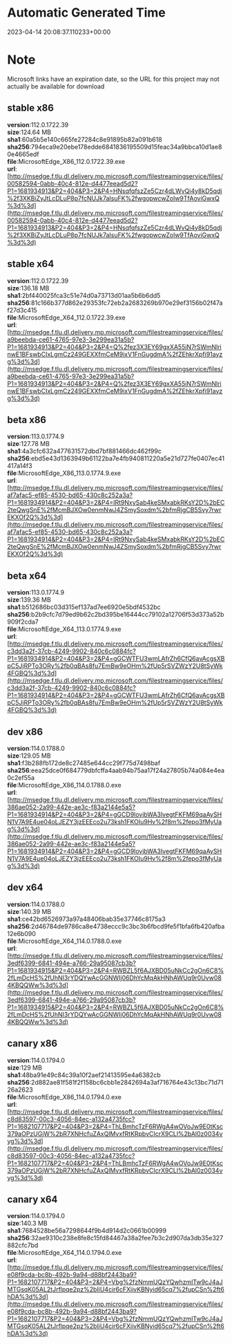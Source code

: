 # Automatic Generated Time
2023-04-14 20:08:37.110233+00:00

# Note
Microsoft links have an expiration date, so the URL for this project may not actually be available for download

## stable x86
**version**:112.0.1722.39  
**size**:124.64 MB  
**sha1**:60a5b5e140c665fe27284c8e91895b82a091b618  
**sha256**:794eca9e20ebe178edde6841836195509d15feac34a9bbca10d1ae80e4665edf  
**file**:MicrosoftEdge_X86_112.0.1722.39.exe  
**url**:[http://msedge.f.tlu.dl.delivery.mp.microsoft.com/filestreamingservice/files/00582594-0abb-40c4-812e-d4477eead5d2?P1=1681934913&P2=404&P3=2&P4=HNsqfqfszZe5Czr4dLWvQi4y8kD5qdj%2f3XKBiZyJtLcDLuP8p7fcNUJk7aIsuFK%2fwgopwcwZolw9TfAoviGwxQ%3d%3d](http://msedge.f.tlu.dl.delivery.mp.microsoft.com/filestreamingservice/files/00582594-0abb-40c4-812e-d4477eead5d2?P1=1681934913&P2=404&P3=2&P4=HNsqfqfszZe5Czr4dLWvQi4y8kD5qdj%2f3XKBiZyJtLcDLuP8p7fcNUJk7aIsuFK%2fwgopwcwZolw9TfAoviGwxQ%3d%3d)  

## stable x64
**version**:112.0.1722.39  
**size**:136.18 MB  
**sha1**:2bf440025fca3c51e74d0a73713d01aa5b6b6dd5  
**sha256**:81c166b377d862e29353fc72eb2a2683269b970e29ef3156b02f47af27d3c415  
**file**:MicrosoftEdge_X64_112.0.1722.39.exe  
**url**:[http://msedge.f.tlu.dl.delivery.mp.microsoft.com/filestreamingservice/files/a9beebda-ce61-4765-97e3-3e299ea31a5b?P1=1681934913&P2=404&P3=2&P4=Q%2fez3X3EY69gxXA55iN7rSWmNlrinwE1BFswbCIxLgmCz249GEXXfmCeM9ixV1FnGugdmA%2fZEhkrXpfi91ayzg%3d%3d](http://msedge.f.tlu.dl.delivery.mp.microsoft.com/filestreamingservice/files/a9beebda-ce61-4765-97e3-3e299ea31a5b?P1=1681934913&P2=404&P3=2&P4=Q%2fez3X3EY69gxXA55iN7rSWmNlrinwE1BFswbCIxLgmCz249GEXXfmCeM9ixV1FnGugdmA%2fZEhkrXpfi91ayzg%3d%3d)  

## beta x86
**version**:113.0.1774.9  
**size**:127.78 MB  
**sha1**:4a3cfc632a477631572dbd7bf881466dc462f99c  
**sha256**:ebd5e43d1363949b61122ba7e4fb940811220a5e21d727fe0407ec41417a14f3  
**file**:MicrosoftEdge_X86_113.0.1774.9.exe  
**url**:[http://msedge.f.tlu.dl.delivery.mp.microsoft.com/filestreamingservice/files/af7afac5-ef85-4530-bd65-430c8c252a3a?P1=1681934914&P2=404&P3=2&P4=IRt9NxySab4keSMxabkRKsY2D%2bEC2teQwgSnE%2fMcmBJXOw0enmNwJ4ZSmySoxdm%2bfmRjgCB5Svy7rwrEKXOf2Q%3d%3d](http://msedge.f.tlu.dl.delivery.mp.microsoft.com/filestreamingservice/files/af7afac5-ef85-4530-bd65-430c8c252a3a?P1=1681934914&P2=404&P3=2&P4=IRt9NxySab4keSMxabkRKsY2D%2bEC2teQwgSnE%2fMcmBJXOw0enmNwJ4ZSmySoxdm%2bfmRjgCB5Svy7rwrEKXOf2Q%3d%3d)  

## beta x64
**version**:113.0.1774.9  
**size**:139.36 MB  
**sha1**:b512686bc03d315ef137ad7ee6920e5bdf4532bc  
**sha256**:b2b9cfc7d79ed9b62c2bd395be16444cc79102a12706f53d373a52b909f2cda7  
**file**:MicrosoftEdge_X64_113.0.1774.9.exe  
**url**:[http://msedge.f.tlu.dl.delivery.mp.microsoft.com/filestreamingservice/files/c3dd3a2f-37cb-4249-9902-840c6c0884fc?P1=1681934914&P2=404&P3=2&P4=gGCWTFU3wmLAfrZh6CfQ6avAcgsXBpC5JjRPTo3ORy%2fb0qBAs8fu7EmBw9eOHm%2fUp5rSVZWzY2U8tSyWk4FGBQ%3d%3d](http://msedge.f.tlu.dl.delivery.mp.microsoft.com/filestreamingservice/files/c3dd3a2f-37cb-4249-9902-840c6c0884fc?P1=1681934914&P2=404&P3=2&P4=gGCWTFU3wmLAfrZh6CfQ6avAcgsXBpC5JjRPTo3ORy%2fb0qBAs8fu7EmBw9eOHm%2fUp5rSVZWzY2U8tSyWk4FGBQ%3d%3d)  

## dev x86
**version**:114.0.1788.0  
**size**:129.05 MB  
**sha1**:f3b288fb172de8c27485e644cc29f775d7498baf  
**sha256**:eea25dce0f684779dbfcffa4aab94b75aa17f24a27805b74a084e4ea0c2ef55a  
**file**:MicrosoftEdge_X86_114.0.1788.0.exe  
**url**:[http://msedge.f.tlu.dl.delivery.mp.microsoft.com/filestreamingservice/files/386ae052-2a99-442e-ae3c-f83a2144e5a5?P1=1681934914&P2=404&P3=2&P4=gGCD9lovjbWA3IvegtFKFM69qaAySHN1V7A9E4ue04oLJEZY3jzEEEco2u73ksh1FKOIu9Hv%2f8m%2fepo3fMyUag%3d%3d](http://msedge.f.tlu.dl.delivery.mp.microsoft.com/filestreamingservice/files/386ae052-2a99-442e-ae3c-f83a2144e5a5?P1=1681934914&P2=404&P3=2&P4=gGCD9lovjbWA3IvegtFKFM69qaAySHN1V7A9E4ue04oLJEZY3jzEEEco2u73ksh1FKOIu9Hv%2f8m%2fepo3fMyUag%3d%3d)  

## dev x64
**version**:114.0.1788.0  
**size**:140.39 MB  
**sha1**:ce42bd6526973a97a48406bab35e37746c8175a3  
**sha256**:2d46784de9786ca8e4738eccc9c3bc3b6fbcd9fe5f1bfa6fb420afba12e6b090  
**file**:MicrosoftEdge_X64_114.0.1788.0.exe  
**url**:[http://msedge.f.tlu.dl.delivery.mp.microsoft.com/filestreamingservice/files/3edf6399-6841-494e-a766-29a95087cb3b?P1=1681934915&P2=404&P3=2&P4=RWBZL5f6AJXBD05uNkCc2gOn6C8%2fLmDcHS%2fUhNI3rYDQYwAcGGNWIj06DhYcMqAkHNhAWUq9r0Uvw084KBQQWw%3d%3d](http://msedge.f.tlu.dl.delivery.mp.microsoft.com/filestreamingservice/files/3edf6399-6841-494e-a766-29a95087cb3b?P1=1681934915&P2=404&P3=2&P4=RWBZL5f6AJXBD05uNkCc2gOn6C8%2fLmDcHS%2fUhNI3rYDQYwAcGGNWIj06DhYcMqAkHNhAWUq9r0Uvw084KBQQWw%3d%3d)  

## canary x86
**version**:114.0.1794.0  
**size**:129 MB  
**sha1**:48ba91e49c84c39a10f2aef21413595e4a6382cb  
**sha256**:2d882ae81f581f2f158bc6cbb1e2842694a3af716764e43c13bc71d7126a2623  
**file**:MicrosoftEdge_X86_114.0.1794.0.exe  
**url**:[http://msedge.f.tlu.dl.delivery.mp.microsoft.com/filestreamingservice/files/c8d83597-00c3-4056-84ec-a132a4735fcc?P1=1682107717&P2=404&P3=2&P4=ThLBmhcTzF6RWgA4wOVoJw9E0tKsc379aOPzUGjW%2bR7XNHcfuZAxQlMvxfRtKRpbvCIcrX9CLl%2bAl0z0034vyg%3d%3d](http://msedge.f.tlu.dl.delivery.mp.microsoft.com/filestreamingservice/files/c8d83597-00c3-4056-84ec-a132a4735fcc?P1=1682107717&P2=404&P3=2&P4=ThLBmhcTzF6RWgA4wOVoJw9E0tKsc379aOPzUGjW%2bR7XNHcfuZAxQlMvxfRtKRpbvCIcrX9CLl%2bAl0z0034vyg%3d%3d)  

## canary x64
**version**:114.0.1794.0  
**size**:140.3 MB  
**sha1**:7684528be56a7298644f9b4d914d2c0661b00999  
**sha256**:32ae9310c238e8fe8c15fd84467a38a2fee7b3c2d907da3db35e327882cfc7bd  
**file**:MicrosoftEdge_X64_114.0.1794.0.exe  
**url**:[http://msedge.f.tlu.dl.delivery.mp.microsoft.com/filestreamingservice/files/e08f9cda-bc8b-492b-9a94-d88bf2443ba9?P1=1682107717&P2=404&P3=2&P4=Vbg%2fzNmmUQzYQwhzmlTw9cJ4aJMTGsqK05AL2tJrflpqe2pz%2bIiU4cir6cFXjivKBNyid65cq7%2fupCSn%2ft6hDA%3d%3d](http://msedge.f.tlu.dl.delivery.mp.microsoft.com/filestreamingservice/files/e08f9cda-bc8b-492b-9a94-d88bf2443ba9?P1=1682107717&P2=404&P3=2&P4=Vbg%2fzNmmUQzYQwhzmlTw9cJ4aJMTGsqK05AL2tJrflpqe2pz%2bIiU4cir6cFXjivKBNyid65cq7%2fupCSn%2ft6hDA%3d%3d)  

